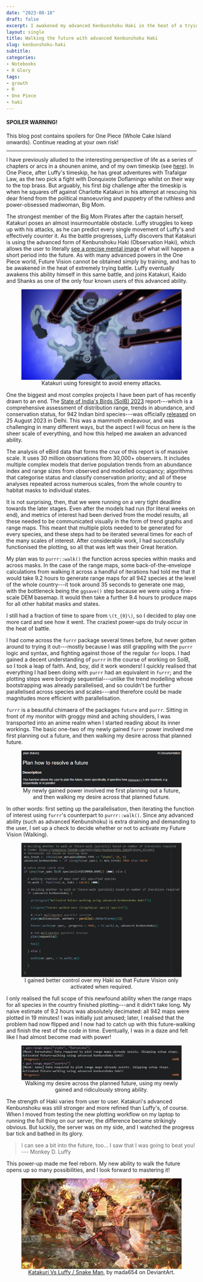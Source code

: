 ```yaml
---
date: "2023-08-18"
draft: false
excerpt: I awakened my advanced Kenbunshoku Haki in the heat of a trying battle. I can now plan futures and walk out my desires across them.
layout: single
title: Walking the future with advanced Kenbunshoku Haki
slug: kenbunshoku-haki
subtitle: 
categories:
- Notebooks
- R Glory
tags:
- growth
- R
- One Piece
- haki
---
```


#### SPOILER WARNING!

This blog post contains spoilers for One Piece (Whole Cake Island onwards). Continue reading at your own risk!

***

I have previously alluded to the interesting perspective of life as a series of chapters or arcs in a shounen anime, and of my own timeskip (see [here](https://kartrick.rbind.io/blog/07_turnofyear/)). In One Piece, after Luffy's timeskip, he has great adventures with Trafalgar Law, as the two pick a fight with Donquixote Doflamingo whilst on their way to the top brass. But arguably, his first *big* challenge after the timeskip is when he squares off against Charlotte Katakuri in his attempt at rescuing his dear friend from the political manoeuvring and puppetry of the ruthless and power-obsessed madwoman, Big Mom.

The strongest member of the Big Mom Pirates after the captain herself, Katakuri poses an almost insurmountable obstacle. Luffy struggles to keep up with his attacks, as he can predict every single movement of Luffy's and effectively counter it. As the battle progresses, Luffy discovers that Katakuri is using the advanced form of Kenbunshoku Haki (Observation Haki), which allows the user to literally [see a precise mental image](https://onepiece.fandom.com/wiki/Haki/Kenbunshoku_Haki#Future_Vision) of what will happen a short period into the future. As with many advanced powers in the One Piece world, Future Vision cannot be obtained simply by training, and has to be awakened in the heat of extremely trying battle. Luffy eventually awakens this ability himself in this same battle, and joins Katakuri, Kaido and Shanks as one of the only four known users of this advanced ability.

<div style="text-align: center;">
<figure>
    <img src="katakuri_futuresight.jpg" align="middle">
    <figcaption>Katakuri using foresight to avoid enemy attacks.</figcaption>
</figure>
</div>

One the biggest and most complex projects I have been part of has recently drawn to an end. The [State of India's Birds (SoIB) 2023](https://stateofindiasbirds.in/) report---which is a comprehensive assessment of distribution range, trends in abundance, and conservation status, for 942 Indian bird species---was officially [released](https://www.youtube.com/live/gJgXuRPl9vg?si=XMtOT9BxT3jwE-F_&t=344) on 25 August 2023 in Delhi. This was a mammoth endeavour, and was challenging in many different ways, but the aspect I will focus on here is the sheer scale of everything, and how this helped me awaken an advanced ability.

The analysis of eBird data that forms the crux of this report is of massive scale. It uses 30 million observations from 30,000+ observers. It includes multiple complex models that derive population trends from an abundance index and range sizes from observed and modelled occupancy; algorithms that categorise status and classify conservation priority; and all of these analyses repeated across numerous scales, from the whole country to habitat masks to individual states. 

It is not surprising, then, that we were running on a very tight deadline towards the later stages. Even after the models had run (for literal weeks on end), and metrics of interest had been derived from the model results, all these needed to be communicated visually in the form of trend graphs and range maps. This meant that multiple plots needed to be generated for every species, and these steps had to be iterated several times for each of the many scales of interest. After considerable work, I had successfully functionised the plotting, so all that was left was their Great Iteration.

My plan was to `purrr::walk()` the function across species within masks and across masks. In the case of the range maps, some back-of-the-envelope calculations from walking it across a handful of iterations had told me that it would take 9.2 hours to generate range maps for all 942 species at the level of the whole country---it took around 35 seconds to generate one map, with the bottleneck being the `ggsave()` step because we were using a fine-scale DEM basemap. It would then take a further 9.4 hours to produce maps for all other habitat masks and states. 

I still had a fraction of time to spare from `\(t_{0}\)`, so I decided to play one more card and see how it went. The craziest power-ups do truly occur in the heat of battle. 

I had come across the `furrr` package several times before, but never gotten around to trying it out---mostly because I was still grappling with the `purrr` logic and syntax, and fighting against those of the regular `for` loops. I had gained a decent understanding of `purrr` in the course of working on SoIB, so I took a leap of faith. And, boy, did it work wonders! I quickly realised that everything I had been doing with `purrr` had an equivalent in `furrr`; and the plotting steps were boringly sequential---unlike the trend modelling whose bootstrapping was already parallelised, and so couldn't be further parallelised across species and scales---and therefore could be made magnitudes more efficient with parallelisation.

`furrr` is a beautiful chimaera of the packages `future` and `purrr`. Sitting in front of my monitor with groggy mind and aching shoulders, I was transported into an anime realm when I started reading about its inner workings. The basic one-two of my newly gained `furrr` power involved me first planning out a future, and then walking my desire across that planned future. 

<div style="text-align: center;">
<figure>
    <img src="future-plan.png" align="middle">
    <figcaption>My newly gained power involved me first planning out a future, and then walking my desire across that planned future.</figcaption>
</figure>
</div>

In other words: first setting up the parallelisation, then iterating the function of interest using `furrr`'s counterpart to `purrr::walk()`. Since any advanced ability (such as advanced Kenbunshoku) is extra draining and demanding to the user, I set up a check to decide whether or not to activate my Future Vision (Walking).

<div style="text-align: center;">
<figure>
    <img src="activate-adv-kenbunshoku.png" align="middle">
    <figcaption>I gained better control over my Haki so that Future Vision only activated when required.</figcaption>
</figure>
</div>

I only realised the full scope of this newfound ability when the range maps for all species in the country finished plotting---and it didn't take long. My naive estimate of 9.2 hours was absolutely decimated: all 942 maps were plotted in 19 minutes! I was initially just amused; later, I realised that the problem had now flipped and I now had to catch up with this future-walking and finish the rest of the code in time. Eventually, I was in a daze and felt like I had almost become mad with power!

<div style="text-align: center;">
<figure>
    <img src="progress.jpg" align="middle">
    <figcaption>Walking my desire across the planned future, using my newly gained and ridiculously strong ability.</figcaption>
</figure>
</div>

The strength of Haki varies from user to user. Katakuri's advanced Kenbunshoku was still stronger and more refined than Luffy's, of course. When I moved from testing the new plotting workflow on my laptop to running the full thing on our server, the difference became strikingly obvious. But luckily, the server was on my side, and I watched the progress bar tick and bathed in its glory. 

> I can see a bit into the future, too... I saw that I was going to beat you!
> --- Monkey D. Luffy

This power-up made me feel reborn. My new ability to walk the future opens up so many possibilities, and I look forward to mastering it!

<div style="text-align: center;">
<figure>
    <img src="featured.jpg" align="middle">
    <figcaption><a href="https://www.deviantart.com/mada654/art/Katakuri-Vs-Luffy-Snake-Man-765633030">Katakuri Vs Luffy / Snake Man</a>, by mada654 on DeviantArt.</figcaption>
</figure>
</div>
